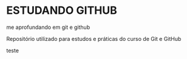 # ESTUDANDO GITHUB
me aprofundando em git e github

Repositório utilizado para estudos e práticas do curso de Git e GitHub

teste
